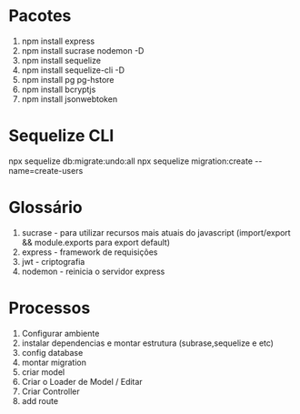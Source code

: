 # Pacotes
1. npm install express
2. npm install sucrase nodemon -D
3. npm install sequelize
4. npm install sequelize-cli -D
5. npm install pg pg-hstore
6. npm install bcryptjs
7. npm install jsonwebtoken

# Sequelize CLI
npx sequelize db:migrate:undo:all
npx sequelize migration:create --name=create-users



# Glossário
1. sucrase - para utilizar recursos mais atuais do javascript (import/export && module.exports para export default)
2. express - framework de requisições
3. jwt - criptografia 
4. nodemon - reinicia o servidor express 




# Processos
1. Configurar ambiente
2. instalar dependencias e montar estrutura (subrase,sequelize e etc)
3. config database
4. montar migration
5. criar model
6. Criar o Loader de Model / Editar
7. Criar Controller
8. add route